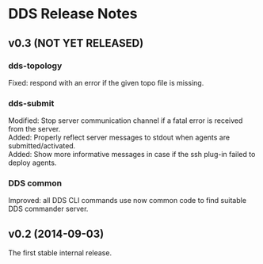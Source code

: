 # DDS Release Notes

## v0.3 (NOT YET RELEASED)
### dds-topology
Fixed: respond with an error if the given topo file is missing.   

### dds-submit
Modified: Stop server communication channel if a fatal error is received from the server.   
Added: Properly reflect server messages to stdout when agents are submitted/activated.   
Added: Show more informative messages in case if the ssh plug-in failed to deploy agents.   

### DDS common
Improved: all DDS CLI commands use now common code to find suitable DDS commander server.   

## v0.2 (2014-09-03)

The first stable internal release.

